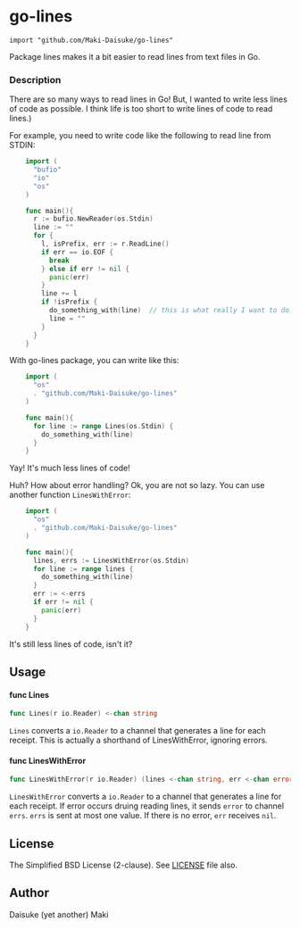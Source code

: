 # go-lines

    import "github.com/Maki-Daisuke/go-lines"

Package lines makes it a bit easier to read lines from text files in Go.


### Description

There are so many ways to read lines in Go! But, I wanted to write less lines of
code as possible. I think life is too short to write lines of code to read
lines.)

For example, you need to write code like the following to read line from STDIN:

```go
    import (
      "bufio"
      "io"
      "os"
    )

    func main(){
      r := bufio.NewReader(os.Stdin)
      line := ""
      for {
        l, isPrefix, err := r.ReadLine()
        if err == io.EOF {
          break
        } else if err != nil {
          panic(err)
        }
        line += l
        if !isPrefix {
          do_something_with(line)  // this is what really I want to do.
          line = ""
        }
      }
    }
```

With go-lines package, you can write like this:

```go
    import (
      "os"
      . "github.com/Maki-Daisuke/go-lines"
    )

    func main(){
      for line := range Lines(os.Stdin) {
        do_something_with(line)
      }
    }
```

Yay! It's much less lines of code!

Huh? How about error handling? Ok, you are not so lazy. You can use another
function `LinesWithError`:

```go
    import (
      "os"
      . "github.com/Maki-Daisuke/go-lines"
    )

    func main(){
      lines, errs := LinesWithError(os.Stdin)
      for line := range lines {
        do_something_with(line)
      }
      err := <-errs
      if err != nil {
        panic(err)
      }
    }
```

It's still less lines of code, isn't it?


## Usage

#### func  Lines

```go
func Lines(r io.Reader) <-chan string
```
`Lines` converts a `io.Reader` to a channel that generates a line for each
receipt. This is actually a shorthand of LinesWithError, ignoring errors.

#### func  LinesWithError

```go
func LinesWithError(r io.Reader) (lines <-chan string, err <-chan error)
```
`LinesWithError` converts a `io.Reader` to a channel that generates a line for
each receipt. If error occurs druing reading lines, it sends `error` to channel
`errs`. `errs` is sent at most one value. If there is no error, `err` receives
`nil`.


## License

The Simplified BSD License (2-clause).
See [LICENSE](LICENSE) file also.


## Author

Daisuke (yet another) Maki
